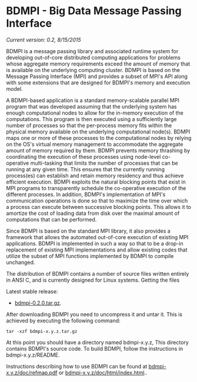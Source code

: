 # BDMPI - Big Data Message Passing Interface
*Current version: 0.2, 8/15/2015*

BDMPI is a message passing library and associated runtime system for developing
out-of-core distributed computing applications for problems whose aggregate memory
requirements exceed the amount of memory that is available on the underlying
computing cluster. BDMPI is based on the Message Passing Interface (MPI) and provides
a subset of MPI's API along with some extensions that are designed for BDMPI's memory
and execution model.

A BDMPI-based application is a standard memory-scalable parallel MPI program that was
developed assuming that the underlying system has enough computational nodes to allow
for the in-memory execution of the computations. This program is then executed using
a sufficiently large number of processes so that the per-process memory fits within
the physical memory available on the underlying computational node(s). BDMPI maps one
or more of these processes to the computational nodes by relying on the OS's virtual
memory management to accommodate the aggregate amount of memory required by them.
BDMPI prevents memory thrashing by coordinating the execution of these processes
using node-level co-operative multi-tasking that limits the number of processes that
can be running at any given time. This ensures that the currently running process(es)
can establish and retain memory residency and thus achieve efficient execution. BDMPI
exploits the natural blocking points that exist in MPI programs to transparently
schedule the co-operative execution of the different processes. In addition, BDMPI's
implementation of MPI's communication operations is done so that to maximize the time
over which a process can execute between successive blocking points. This allows it
to amortize the cost of loading data from disk over the maximal amount of
computations that can be performed.

Since BDMPI is based on the standard MPI library, it also provides a framework that
allows the automated out-of-core execution of existing MPI applications. BDMPI is
implemented in such a way so that to be a drop-in replacement of existing MPI
implementations and allow existing codes that utilize the subset of MPI functions
implemented by BDMPI to compile unchanged.

The distribution of BDMPI contains a number of source files written entirely in ANSI C, and is currently designed for Linux systems.
Getting the files

Latest stable release:
 - [bdmpi-0.2.0.tar.gz](/glaros/files/sw/bdmpi/bdmpi-0.2.0.tar.gz).

After downloading BDMPI you need to uncompress it and untar it. This is achieved by
executing the following command:

    tar -xzf bdmpi-x.y.z.tar.gz

At this point you should have a directory named bdmpi-x.y.z, This directory contains
BDMPI's source code. To build BDMPI, follow the instructions in bdmpi-x.y.z/README.

Instructions describing how to use BDMPI can be found at
[bdmpi-x.y.z/doc/refmap.pdf](/glaros/files/sw/bdmpi/doc/refmap.pdf)
or [bdmpi-x.y.z/doc/html/index.html](/glaros/files/sw/bdmpi/doc/html/index.html)..


